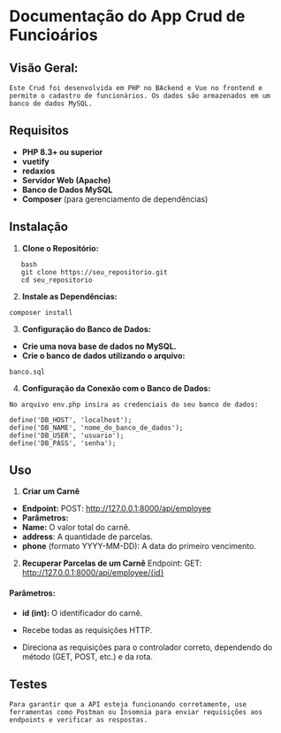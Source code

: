 # Documentação do App Crud de Funcioários


## Visão Geral:

```
Este Crud foi desenvolvida em PHP no BAckend e Vue no frontend e permite o cadastro de funcionários. Os dados são armazenados em um banco de dados MySQL.
```

## Requisitos

- **PHP 8.3+ ou superior**
- **vuetify**
- **redaxios**
- **Servidor Web (Apache)**
- **Banco de Dados MySQL**
- **Composer** (para gerenciamento de dependências)

## Instalação

1. **Clone o Repositório:**
   
```  
   bash
   git clone https://seu_repositorio.git
   cd seu_repositorio
```

2. **Instale as Dependências:**
   
```   
composer install
```

3. **Configuração do Banco de Dados:**

- **Crie uma nova base de dados no MySQL.**
- **Crie o banco de dados utilizando o arquivo:**

```
banco.sql
```

4. **Configuração da Conexão com o Banco de Dados:**

```
No arquivo env.php insira as credenciais do seu banco de dados:
```
```
define('DB_HOST', 'localhost');
define('DB_NAME', 'nome_do_banco_de_dados');
define('DB_USER', 'usuario');
define('DB_PASS', 'senha');
```

## Uso


1. **Criar um Carnê**
- **Endpoint:** POST: http://127.0.0.1:8000/api/employee
- **Parâmetros:**
- **Name:** O valor total do carnê.
- **address**: A quantidade de parcelas.
- **phone** (formato YYYY-MM-DD): A data do primeiro vencimento. 


2. **Recuperar Parcelas de um Carnê**
Endpoint: GET: http://127.0.0.1:8000/api/employee/{id}

#### Parâmetros:
- **id (int):** O identificador do carnê.

   
- Recebe todas as requisições HTTP.
- Direciona as requisições para o controlador correto, dependendo do método (GET, POST, etc.) e da rota.
  

## Testes

```
Para garantir que a API esteja funcionando corretamente, use ferramentas como Postman ou Insomnia para enviar requisições aos endpoints e verificar as respostas.
```
